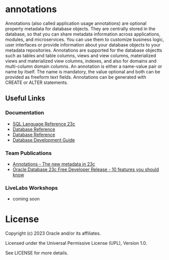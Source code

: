 # annotations

 Annotations (also called application usage annotations) are optional property metadata for database objects. They are centrally stored in the database, so that you can share metadata information across applications, modules, and microservices. You can use them to customize business logic, user interfaces or provide information about your database objects to your metadata repositories.
 Annotations are supported for the database objectts such as tables and table columns, views and view columns, materialized views and materialized view columns, indexes, and also for domains and multi-column domain columns.
 An annotation is either a name-value pair or name by itself. The name is mandatory, the value optional and both can be provided as freeform text fields. Annotations can be generated with CREATE or ALTER statements. 

## Useful Links

### Documentation

- [SQL Language Reference 23c](https://docs.oracle.com/en/database/oracle/oracle-database/23/sqlrf/CREATE-TABLE.html#GUID-F9CE0CC3-13AE-4744-A43C-EAC7A71AAAB6)
- [Database Reference](https://docs.oracle.com/en/database/oracle/oracle-database/23/refrn/ALL_ANNOTATIONS_USAGE.html#GUID-BD09C121-62C2-4881-83AE-99B168095711)
- [Database Reference](https://docs.oracle.com/en/database/oracle///////oracle-database/23/refrn/USER_ANNOTATIONS.html#GUID-9B38677B-BCC6-45A4-983A-68ABE9661962)
- [Database Development Guide](https://docs.oracle.com/en/database/oracle/oracle-database/23/adfns/registering-application-data-usage-database.html#GUID-2DAF069E-0938-40AF-B05B-75AFE71D666C)


### Team Publications

- [Annotations - The new metadata in 23c](https://blogs.oracle.com/coretec/post/annotations-the-new-metadata-in-23c)
- [Oracle Database 23c Free Developer Release - 10 features you should know](https://blogs.oracle.com/coretec/post/oracle-database-23c-free-developer-sql)


### LiveLabs Workshops

- coming soon


# License

Copyright (c) 2023 Oracle and/or its affiliates.

Licensed under the Universal Permissive License (UPL), Version 1.0.

See LICENSE for more details.
